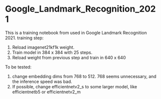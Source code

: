 # Google_Landmark_Recognition_2021
This is a training notebook from used in Google Landmark Recognition 2021.
training step:
  1. Reload imagenet21kf1k weight.
  2. Train model in 384 x 384 with 25 steps.
  3. Reload weight from previous step and train in 640 x 640

To be tested:
  1. change embedding dims from 768 to 512. 768 seems unnecessary, and the inference speed was bad.
  2. If possible, change efficientnetv2_s to some larger model, like efficientnetb5 or efficientnetv2_m
